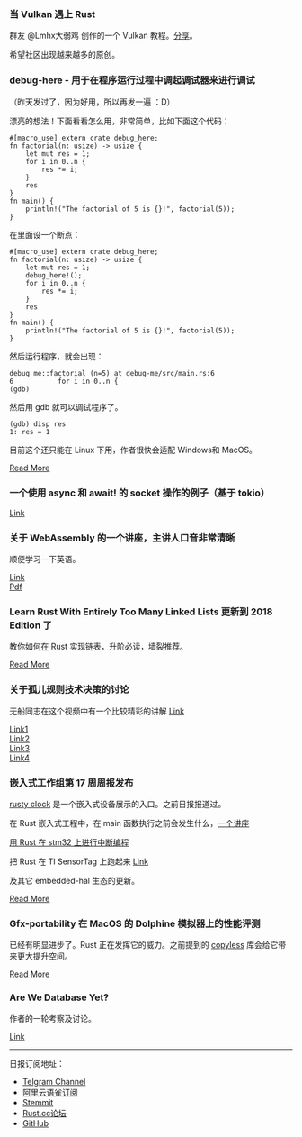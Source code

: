 ### 当 Vulkan 遇上 Rust

群友 @Lmhx大弱鸡 创作的一个 Vulkan 教程。[分享](https://lemonhx.github.io/When-Vulkan-meets-Rust-Web/)。

希望社区出现越来越多的原创。

### debug-here - 用于在程序运行过程中调起调试器来进行调试

（昨天发过了，因为好用，所以再发一遍 ：D）

漂亮的想法！下面看看怎么用，非常简单，比如下面这个代码：

```
#[macro_use] extern crate debug_here;
fn factorial(n: usize) -> usize {
    let mut res = 1;
    for i in 0..n {
        res *= i;
    }
    res
}
fn main() {
    println!("The factorial of 5 is {}!", factorial(5));
}
```

在里面设一个断点：

```
#[macro_use] extern crate debug_here;
fn factorial(n: usize) -> usize {
    let mut res = 1;
    debug_here!();
    for i in 0..n {
        res *= i;
    }
    res
}
fn main() {
    println!("The factorial of 5 is {}!", factorial(5));
}
```

然后运行程序，就会出现：

```
debug_me::factorial (n=5) at debug-me/src/main.rs:6
6           for i in 0..n {
(gdb)

```

然后用 gdb 就可以调试程序了。

```
(gdb) disp res
1: res = 1
```

目前这个还只能在 Linux 下用，作者很快会适配 Windows和 MacOS。

[Read More](https://github.com/ethanpailes/debug-here)

### 一个使用 async 和 await! 的 socket 操作的例子（基于 tokio）

[Link](https://github.com/net-reflow/reflow/tree/master/asocks5/examples)

### 关于 WebAssembly 的一个讲座，主讲人口音非常清晰

顺便学习一下英语。

[Link](https://softwareengineeringdaily.com/2019/03/06/webassembly-execution-with-syrus-akbary/)  
[Pdf](https://softwareengineeringdaily.com/wp-content/uploads/2019/03/SED784-Wasmer.pdf)

### Learn Rust With Entirely Too Many Linked Lists 更新到 2018 Edition 了

教你如何在 Rust 实现链表，升阶必读，墙裂推荐。

[Read More](https://rust-unofficial.github.io/too-many-lists/)

### 关于孤儿规则技术决策的讨论

无船同志在这个视频中有一个比较精彩的讲解 [Link](https://www.youtube.com/watch?v=AI7SLCubTnk&feature=youtu.be)

[Link1](https://www.reddit.com/r/rust/comments/b4a4fu/what_are_the_technical_reasons_for_the_orphan_rule/)  
[Link2](http://smallcultfollowing.com/babysteps/blog/2015/01/14/little-orphan-impls/)  
[Link3](http://blog.ezyang.com/2014/07/type-classes-confluence-coherence-global-uniqueness/)  
[Link4](https://arxiv.org/pdf/1512.01895.pdf)  

### 嵌入式工作组第 17 周周报发布

[rusty clock](https://github.com/TeXitoi/rusty-clock) 是一个嵌入式设备展示的入口。之前日报报道过。

在 Rust 嵌入式工程中，在 main 函数执行之前会发生什么，[一个讲座](https://www.youtube.com/watch?v=RIHVoNDxNuk)

[用 Rust 在 stm32 上进行中断编程](https://flowdsp.io/blog/stm32f3-01-interrupts/)

把 Rust 在 TI SensorTag 上跑起来 [Link](https://www.wezm.net/technical/2019/03/sensortag-embedded-rust-coding-retreat/)

及其它 embedded-hal 生态的更新。

[Read More](https://rust-embedded.github.io/blog/newsletter-17/)

### Gfx-portability 在 MacOS 的 Dolphine 模拟器上的性能评测

已经有明显进步了。Rust 正在发挥它的威力。之前提到的 [copyless](https://github.com/kvark/copyless) 库会给它带来更大提升空间。

[Read More](https://gfx-rs.github.io/2019/03/22/dolphin-macos-performance.html)

### Are We  Database Yet?

作者的一轮考察及讨论。

[Link](https://www.reddit.com/r/rust/comments/b463rg/are_we_database_yet/)

---
日报订阅地址：
- [Telgram Channel](https://t.me/rust_daily_news )
- [阿里云语雀订阅](https://www.yuque.com/chaosbot/rustnews)
- [Stemmit](https://steemit.com/@blackanger)
- [Rust.cc论坛](https://rust.cc)
- [GitHub](https://github.com/RustStudy/rust_daily_news)